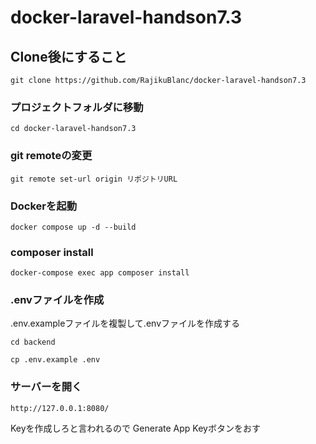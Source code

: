 # docker-laravel-handson7.3

## Clone後にすること
```shell
git clone https://github.com/RajikuBlanc/docker-laravel-handson7.3
```
### プロジェクトフォルダに移動
```shell
cd docker-laravel-handson7.3
```

### git remoteの変更
```shell
git remote set-url origin リポジトリURL
```


### Dockerを起動
```shell
docker compose up -d --build
```

### composer install
```shell
docker-compose exec app composer install
```

### .envファイルを作成
.env.exampleファイルを複製して.envファイルを作成する
```shell
cd backend
```
```shell
cp .env.example .env
```

### サーバーを開く
```
http://127.0.0.1:8080/
```
Keyを作成しろと言われるので
Generate App Keyボタンをおす
